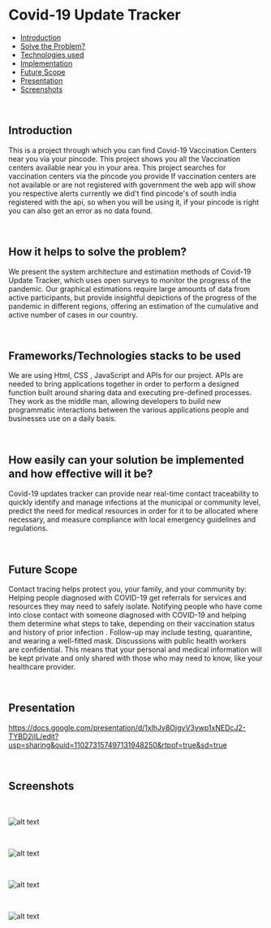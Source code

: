 # **Covid-19 Update Tracker**


- [Introduction](#Introduction)
- [Solve the Problem?](#how-it-helps-to-solve-the-problem)
- [Technologies used](#frameworkstechnologies-stacks-to-be-used)
- [Implementation](#how-easily-can-your-solution-be-implemented-and-how-e%EF%AC%80ective-will-it-be)
- [Future Scope](#future-scope)
- [Presentation](#presentation)
- [Screenshots](#screenshots)

<br>

## **Introduction** 

This is a project through which you can find Covid-19 Vaccination Centers near you via your pincode.
This project shows you all the Vaccination centers available near you in your area.
This project searches for vaccination centers via the pincode you provide
If vaccination centers are not available or are not registered with government the web app will show you respective alerts
currently we did't find pincode's of south india registered with the api, so when you will be using it, if your pincode is right you can also get an error as no data found.

<br>

## **How it helps to solve the problem?**
We present the system architecture and estimation methods of Covid-19 Update Tracker, which uses open surveys to monitor the progress of the pandemic. Our graphical estimations require large amounts of data from active participants, but provide insightful depictions of the progress of the pandemic in different regions, offering an estimation of the cumulative and active number of cases in our country.

<br>

## **Frameworks/Technologies stacks to be used**
We are using Html, CSS , JavaScript and APIs for our project. APIs are needed to bring applications together in order to perform a designed function built around sharing data and executing pre-defined processes. They work as the middle man, allowing developers to build new programmatic interactions between the various applications people and businesses use on a daily basis.

<br> 

## **How easily can your solution be implemented and how eﬀective will it be?**
Covid-19 updates tracker can provide near real-time contact traceability to quickly identify and manage infections at the municipal or community level, predict the need for medical resources in order for it to be allocated where necessary, and measure compliance with local emergency guidelines and regulations.

<br>

## **Future Scope**
Contact tracing helps protect you, your family, and your community by:
Helping people diagnosed with COVID-19 get referrals for services and resources they may need to safely isolate.
Notifying people who have come into close contact with someone diagnosed with COVID-19 and helping them determine what steps to take, depending on their vaccination status and history of prior infection . Follow-up may include testing, quarantine, and wearing a well-fitted mask.
Discussions with public health workers are confidential. This means that your personal and medical information will be kept private and only shared with those who may need to know, like your healthcare provider.

<br>

## **Presentation**

https://docs.google.com/presentation/d/1xlhJv8OjgvV3vwp1xNEDcJ2-TYBD2jIL/edit?usp=sharing&ouid=110273157497131948250&rtpof=true&sd=true

<br> 

## **Screenshots** 

<br> 

![alt text](https://dsm01pap003files.storage.live.com/y4mPvY7DWtkbTgiTuJ6fPswkSBJf668e82YiCRpytF-_sfpgc6dbpv4KX6Rib28_bHl_BziUz1eYHW9jU0BlPGU9EZ_1rReFjMb6wSM8kX_8vB59ICANRMDJIiVbtxEzQT3ftVDD0ZRy3cyeCMDD8mBMiY21TE3Bn2FM2otSZO45xNrHm3bnCUgarrvlMHnrNIG?width=1895&height=940&cropmode=none)

<br>

![alt text](https://dsm01pap003files.storage.live.com/y4mpcHKtw2nzsZugWGfjfwUpsTFRhrFZ-UKTlk4OuQvl4Gqlc1haSCH79TmxBvOMCj794-V7liByC1MpuSY3nhF2sXwYegOPIzv6yP2bMPeOhLH_4y48SxhAniIeXVvjaDX6yXx2dJIVDufgPR4TV4i7tKgttc8uyIYtAkdLqoLQ-_N-HJ6wx9hkpPPGoVHd5xx?width=1877&height=943&cropmode=none)

<br>


![alt text](https://dsm01pap003files.storage.live.com/y4mAjsnVJLUxn5R--nnhTGYy8qcEoIf1amPhW-8PWf9Qe5Mp5kGdfeMTy9hzvgA5KUpsjMNoFwebPpwWzhcIXMa73iWV96JGJgFbDlbiSd67oLmbV-hRxm3E5LT9NG2G19u9xX4UGnX4GrfzJmV5SJI_vXgOU7IjVNbc7RQ38XHTTvsnflWSwjRQqLmWOIShRX5?width=1876&height=930&cropmode=none)

<br> 

![alt text](https://dsm01pap003files.storage.live.com/y4mzhhPA7JvXnSy4X_fUkhUP7boQN3-kYfVZqK4lxjj30OMNHPg8G9u9ViOxkvLKDWWUAZaKaw5pzVOKanRGN1bhmjEm5CiXbDXnf-3epJw_KgoA93_nrx1fFLc5nsRhZ6D3ehyRxJVAEWExI6CP28vINUtvMJ7GSykNrT_y4oKD5s__HTHhR96dCICq3JVuUoT?width=1865&height=947&cropmode=none)

